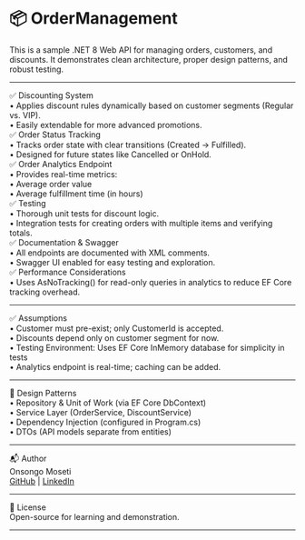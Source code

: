 # 📦 OrderManagement  
This is a sample .NET 8 Web API for managing orders, customers, and discounts. It demonstrates clean architecture, proper design patterns, and robust testing.  
________________________________________  
✅ Discounting System  
•	Applies discount rules dynamically based on customer segments (Regular vs. VIP).  
•	Easily extendable for more advanced promotions.  
✅ Order Status Tracking  
•	Tracks order state with clear transitions (Created → Fulfilled).  
•	Designed for future states like Cancelled or OnHold.  
✅ Order Analytics Endpoint  
•	Provides real-time metrics:  
• Average order value  
•	Average fulfillment time (in hours)  
✅ Testing  
•	Thorough unit tests for discount logic.  
•	Integration tests for creating orders with multiple items and verifying totals.  
✅ Documentation & Swagger  
•	All endpoints are documented with XML comments.  
•	Swagger UI enabled for easy testing and exploration.  
✅ Performance Considerations  
•	Uses AsNoTracking() for read-only queries in analytics to reduce EF Core tracking overhead.  
________________________________________  
✅ Assumptions  
•	Customer must pre-exist; only CustomerId is accepted.  
•	Discounts depend only on customer segment for now.  
•	Testing Environment: Uses EF Core InMemory database for simplicity in tests  
•	Analytics endpoint is real-time; caching can be added.  
________________________________________  
🧩 Design Patterns  
•	Repository & Unit of Work (via EF Core DbContext)  
•	Service Layer (OrderService, DiscountService)  
•	Dependency Injection (configured in Program.cs)  
•	DTOs (API models separate from entities)  
________________________________________   
📬 Author  
Onsongo Moseti  
[GitHub](https://github.com/omoseti) | [LinkedIn](www.linkedin.com/in/onsongo-moseti-73046010)  
________________________________________  
📜 License  
Open-source for learning and demonstration.  
________________________________________  


